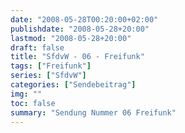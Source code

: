 ```yaml
---
date: "2008-05-28T00:20:00+02:00"
publishdate: "2008-05-28+20:00"
lastmod: "2008-05-28+20:00"
draft: false
title: "SfdvW - 06 - Freifunk"
tags: ["Freifunk"]
series: ["SfdvW"]
categories: ["Sendebeitrag"]
img: ""
toc: false
summary: "Sendung Nummer 06 Freifunk"
---
```


<div id="example"></div>
<script src="https://cdn.podlove.org/web-player/embed.js"></script>

<script>
  podlovePlayer('#example', '/blog/sfdvw06.json');
</script>
